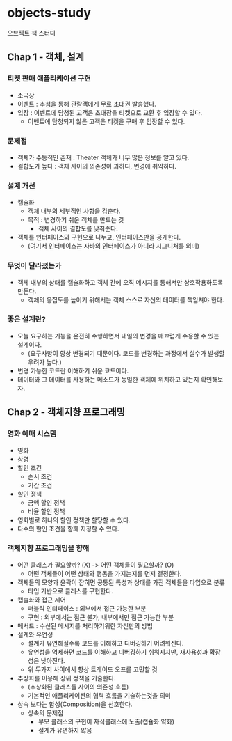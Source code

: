 # objects-study
오브젝트 책 스터디


## Chap 1 - 객체, 설계

### 티켓 판매 애플리케이션 구현
- 소극장
- 이벤트 : 추첨을 통해 관람객에게 무료 초대권 발송했다.
- 입장 : 이벤트에 담청된 고객은 초대장을 티켓으로 교환 후 입장할 수 있다.
  - 이벤트에 담청되지 않은 고객은 티켓을 구매 후 입장할 수 있다.

### 문제점
- 객체가 수동적인 존재 : Theater 객체가 너무 많은 정보를 알고 있다.
- 결합도가 높다 : 객체 사이의 의존성이 과하다, 변경에 취약하다.

### 설계 개선
- 캡슐화
  - 객체 내부의 세부적인 사항을 감춘다.
  - 목적 : 변경하기 쉬운 객체를 만드는 것
    - 객체 사이의 결합도를 낮춰준다.
- 객체를 인터페이스와 구현으로 나누고, 인터페이스만을 공개한다. 
  - (여기서 인터페이스는 자바의 인터페이스가 아니라 시그니처를 의미)

### 무엇이 달라졌는가
- 객체 내부의 상태를 캡슐화하고 객체 간에 오직 메시지를 통해서만 상호작용하도록 만든다.
  - 객체의 응집도를 높이기 위해서는 객체 스스로 자신의 데이터를 책임져야 한다.

### 좋은 설계란?
- 오늘 요구하는 기능을 온전히 수행하면서 내일의 변경을 매끄럽게 수용할 수 있는 설계이다.
  - (요구사항이 항상 변경되기 때문이다. 코드를 변경하는 과정에서 실수가 발생할 우려가 높다.)
- 변경 가능한 코드란 이해하기 쉬운 코드이다.
- 데이터와 그 데이터를 사용하는 메소드가 동일한 객체에 위치하고 있는지 확인해보자.



## Chap 2 - 객체지향 프로그래밍

### 영화 예매 시스템
- 영화
- 상영
- 할인 조건
  - 순서 조건
  - 기간 조건
- 할인 정책
  - 금액 할인 정책
  - 비율 할인 정책
- 영화별로 하나의 할인 정책만 할당할 수 있다.
- 다수의 할인 조건을 함께 지정할 수 있다.

### 객체지향 프로그래밍을 향해
- 어떤 클래스가 필요할까? (X) -> 어떤 객체들이 필요할까? (O)
  - 어떤 객체들이 어떤 상태와 행동을 가지는지를 먼저 결정한다.
- 객체들의 모양과 윤곽이 잡히면 공통된 특성과 상태를 가진 객체들을 타입으로 분류
  - 타입 기반으로 클래스를 구현한다.
- 캡슐화와 접근 제어
  - 퍼블릭 인터페이스 : 외부에서 접근 가능한 부분
  - 구현 : 외부에서는 접근 불가, 내부에서만 접근 가능한 부분
- 메서드 : 수신된 메시지를 처리하기위한 자신만의 방법
- 설계와 유연성
  - 설계가 유연해질수록 코드를 이해하고 디버깅하기 어려워진다.
  - 유연성을 억제하면 코드를 이해하고 디버깅하기 쉬워지지만, 재사용성과 확장성은 낮아진다.
  - 위 두가지 사이에서 항상 트레이드 오프를 고민할 것
- 추상화를 이용해 상위 정책을 기술한다.
  - (추상화된 클래스들 사이의 의존성 흐름) 
  - 기본적인 애플리케이션의 협력 흐름을 기술하는것을 의미
- 상속 보다는 합성(Composition)을 선호한다.
  - 상속의 문제점
    - 부모 클래스의 구현이 자식클래스에 노출(캡슐화 약화)
    - 설계가 유연하지 않음
